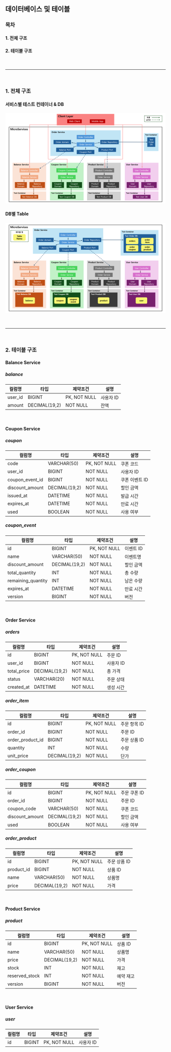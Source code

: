 ## 데이터베이스 및 테이블

### 목차

#### 1. 전체 구조
#### 2. 테이블 구조

<br>

---

<br>

### 1. 전체 구조

#### 서비스별 테스트 컨테이너 & DB
![db-table-1.png](images/db-table-1.png)

#### DB별 Table
![db-table-2.png](images/db-table-2.png)

<br>

---

<br>

### 2. 테이블 구조

#### Balance Service
##### balance
| 컬럼명     | 타입    | 제약조건  | 설명    |
|---------|--------|----------|--------|
| user_id | BIGINT    | PK, NOT NULL  | 사용자 ID    |
| amount  | DECIMAL(19,2)   | NOT NULL  | 잔액    |

<br>

#### Coupon Service
##### coupon
| 컬럼명     | 타입    | 제약조건  | 설명    |
|---------|--------|----------|--------|
| code | VARCHAR(50) | PK, NOT NULL | 쿠폰 코드 |
| user_id | BIGINT | NOT NULL | 사용자 ID |
| coupon_event_id | BIGINT | NOT NULL | 쿠폰 이벤트 ID |
| discount_amount | DECIMAL(19,2) | NOT NULL | 할인 금액 |
| issued_at | DATETIME | NOT NULL | 발급 시간 |
| expires_at | DATETIME | NOT NULL | 만료 시간 |
| used | BOOLEAN | NOT NULL | 사용 여부 |

##### coupon_event
| 컬럼명     | 타입    | 제약조건  | 설명    |
|---------|--------|----------|--------|
| id | BIGINT | PK, NOT NULL | 이벤트 ID |
| name | VARCHAR(50) | NOT NULL | 이벤트명 |
| discount_amount | DECIMAL(19,2) | NOT NULL | 할인 금액 |
| total_quantity | INT | NOT NULL | 총 수량 |
| remaining_quantity | INT | NOT NULL | 남은 수량 |
| expires_at | DATETIME | NOT NULL | 만료 시간 |
| version | BIGINT | NOT NULL | 버전 |

<br>

#### Order Service
##### orders
| 컬럼명     | 타입    | 제약조건  | 설명    |
|---------|--------|----------|--------|
| id | BIGINT | PK, NOT NULL | 주문 ID |
| user_id | BIGINT | NOT NULL | 사용자 ID |
| total_price | DECIMAL(19,2) | NOT NULL | 총 가격 |
| status | VARCHAR(20) | NOT NULL | 주문 상태 |
| created_at | DATETIME | NOT NULL | 생성 시간 |

##### order_item
| 컬럼명     | 타입    | 제약조건  | 설명    |
|---------|--------|----------|--------|
| id | BIGINT | PK, NOT NULL | 주문 항목 ID |
| order_id | BIGINT | NOT NULL | 주문 ID |
| order_product_id | BIGINT | NOT NULL | 주문 상품 ID |
| quantity | INT | NOT NULL | 수량 |
| unit_price | DECIMAL(19,2) | NOT NULL | 단가 |

##### order_coupon
| 컬럼명     | 타입    | 제약조건  | 설명    |
|---------|--------|----------|--------|
| id | BIGINT | PK, NOT NULL | 주문 쿠폰 ID |
| order_id | BIGINT | NOT NULL | 주문 ID |
| coupon_code | VARCHAR(50) | NOT NULL | 쿠폰 코드 |
| discount_amount | DECIMAL(19,2) | NOT NULL | 할인 금액 |
| used | BOOLEAN | NOT NULL | 사용 여부 |

##### order_product
| 컬럼명     | 타입    | 제약조건  | 설명    |
|---------|--------|----------|--------|
| id | BIGINT | PK, NOT NULL | 주문 상품 ID |
| product_id | BIGINT | NOT NULL | 상품 ID |
| name | VARCHAR(50) | NOT NULL | 상품명 |
| price | DECIMAL(19,2) | NOT NULL | 가격 |

<br>

#### Product Service
##### product
| 컬럼명     | 타입    | 제약조건  | 설명    |
|---------|--------|----------|--------|
| id | BIGINT | PK, NOT NULL | 상품 ID |
| name | VARCHAR(50) | NOT NULL | 상품명 |
| price | DECIMAL(19,2) | NOT NULL | 가격 |
| stock | INT | NOT NULL | 재고 |
| reserved_stock | INT | NOT NULL | 예약 재고 |
| version | BIGINT | NOT NULL | 버전 |

<br>

#### User Service
##### user
| 컬럼명     | 타입    | 제약조건  | 설명    |
|---------|--------|----------|--------|
| id | BIGINT | PK, NOT NULL | 사용자 ID |

